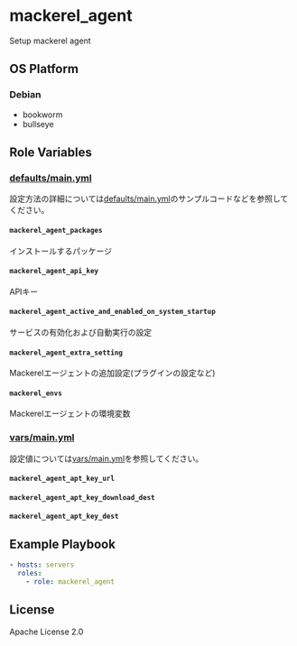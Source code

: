 mackerel_agent
=================

Setup mackerel agent

OS Platform
-----------------

### Debian

- bookworm
- bullseye

Role Variables
--------------

### [defaults/main.yml](defaults/main.yml)

設定方法の詳細については[defaults/main.yml](defaults/main.yml)のサンプルコードなどを参照してください。

#### `mackerel_agent_packages`

インストールするパッケージ

#### `mackerel_agent_api_key`

APIキー

#### `mackerel_agent_active_and_enabled_on_system_startup`

サービスの有効化および自動実行の設定

#### `mackerel_agent_extra_setting`

Mackerelエージェントの追加設定(プラグインの設定など)

#### `mackerel_envs`

Mackerelエージェントの環境変数

### [vars/main.yml](vars/main.yml)

設定値については[vars/main.yml](vars/main.yml)を参照してください。

#### `mackerel_agent_apt_key_url`

#### `mackerel_agent_apt_key_download_dest`

#### `mackerel_agent_apt_key_dest`

Example Playbook
--------------

```yaml
- hosts: servers
  roles:
    - role: mackerel_agent
```

License
--------------

Apache License 2.0
